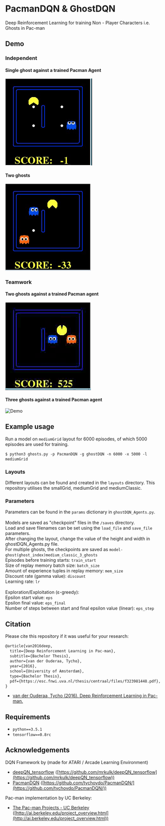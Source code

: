 
# PacmanDQN & GhostDQN
Deep Reinforcement Learning for training Non - Player Characters i.e. Ghosts in Pac-man

## Demo
### Independent
#### Single ghost against a trained Pacman Agent
![Demo](https://github.com/adityachamp/DL_RL_CollisionAvoidance/blob/master/PacmanDQN/videos/independent_single_ghost.gif)
#### Two ghosts
![Demo](https://github.com/adityachamp/DL_RL_CollisionAvoidance/blob/master/PacmanDQN/videos/independent_two_ghosts.gif)

### Teamwork
#### Two ghosts against a trained Pacman agent
![Demo](https://github.com/adityachamp/DL_RL_CollisionAvoidance/blob/master/PacmanDQN/videos/teamwork_two_ghosts.gif)
#### Three ghosts against a trained Pacman agent
![Demo](https://github.com/adityachamp/DL_RL_CollisionAvoidance/blob/master/PacmanDQN/videos/teamwork_three_ghosts.gif)
## Example usage

Run a model on `mediumGrid` layout for 6000 episodes, of which 5000 episodes
are used for training.

```
$ python3 ghosts.py -p PacmanDQN -g ghostDQN -n 6000 -x 5000 -l mediumGrid

```

### Layouts
Different layouts can be found and created in the `layouts` directory.
This repository utilises the smallGrid, mediumGrid and mediumClassic. 

### Parameters

Parameters can be found in the `params` dictionary in `ghostDQN_Agents.py`. <br />
 <br />
Models are saved as "checkpoint" files in the `/saves` directory. <br />
Load and save filenames can be set using the `load_file` and `save_file` parameters. <br />
After changing the layout, change the value of the height and width in ghostDQN_Agents.py file. <br />
For multiple ghosts, the checkpoints are saved as `model-ghost(ghost_index)medium_classic_3_ghosts`
 <br />
Episodes before training starts: `train_start` <br />
Size of replay memory batch size: `batch_size` <br />
Amount of experience tuples in replay memory: `mem_size` <br />
Discount rate (gamma value): `discount` <br />
Learning rate: `lr` <br />
 <br />
Exploration/Exploitation (ε-greedy): <br />
Epsilon start value: `eps` <br />
Epsilon final value: `eps_final` <br />
Number of steps between start and final epsilon value (linear): `eps_step` <br />

## Citation

Please cite this repository if it was useful for your research:

```
@article{van2016deep,
  title={Deep Reinforcement Learning in Pac-man},
  subtitle={Bachelor Thesis},
  author={van der Ouderaa, Tycho},
  year={2016},
  school={University of Amsterdam},
  type={Bachelor Thesis},
  pdf={https://esc.fnwi.uva.nl/thesis/centraal/files/f323981448.pdf},
}

```

* [van der Ouderaa, Tycho (2016). Deep Reinforcement Learning in Pac-man.](https://esc.fnwi.uva.nl/thesis/centraal/files/f323981448.pdf)

## Requirements

- `python==3.5.1`
- `tensorflow==0.8rc`

## Acknowledgements

DQN Framework by  (made for ATARI / Arcade Learning Environment)
* [deepQN_tensorflow](https://github.com/mrkulk/deepQN_tensorflow) ([https://github.com/mrkulk/deepQN_tensorflow](https://github.com/mrkulk/deepQN_tensorflow))
* [PacmanDQN](https://github.com/mrkulk/deepQN_tensorflow) ([https://github.com/tychovdo/PacmanDQN/](https://github.com/tychovdo/PacmanDQN/))

Pac-man implementation by UC Berkeley:
* [The Pac-man Projects - UC Berkeley](http://ai.berkeley.edu/project_overview.html) ([http://ai.berkeley.edu/project_overview.html](http://ai.berkeley.edu/project_overview.html))
